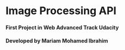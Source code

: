 # Image Processing API
#### First Project in Web Advanced Track Udacity
#### Developed by Mariam Mohamed Ibrahim 

